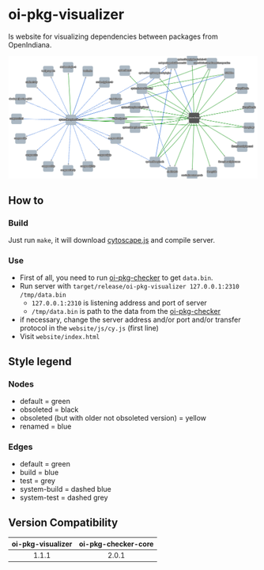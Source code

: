 # oi-pkg-visualizer

Is website for visualizing dependencies between packages from OpenIndiana.

![example.png](example.png)

## How to

### Build

Just run `make`, it will download [cytoscape.js](https://github.com/cytoscape/cytoscape.js) and compile server.

### Use

- First of all, you need to run [oi-pkg-checker](https://github.com/aueam/oi-pkg-checker) to get `data.bin`.
- Run server with `target/release/oi-pkg-visualizer 127.0.0.1:2310 /tmp/data.bin`
    - `127.0.0.1:2310` is listening address and port of server
    - `/tmp/data.bin` is path to the data from the [oi-pkg-checker](https://github.com/aueam/oi-pkg-checker)
- if necessary, change the server address and/or port and/or transfer protocol in the `website/js/cy.js` (first line)
- Visit `website/index.html`

## Style legend

### Nodes

- default = green
- obsoleted = black
- obsoleted (but with older not obsoleted version) = yellow
- renamed = blue

### Edges

- default = green
- build = blue
- test = grey
- system-build = dashed blue
- system-test = dashed grey

## Version Compatibility

| oi-pkg-visualizer | oi-pkg-checker-core |
|:-----------------:|:-------------------:|
|       1.1.1       |        2.0.1        |
